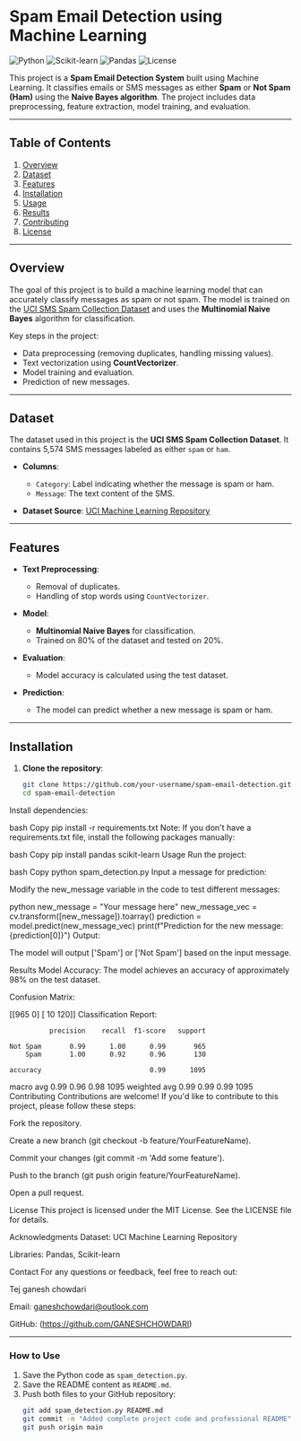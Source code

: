 
# Spam Email Detection using Machine Learning

![Python](https://img.shields.io/badge/Python-3.8%2B-blue)
![Scikit-learn](https://img.shields.io/badge/Scikit--learn-1.0.2-green)
![Pandas](https://img.shields.io/badge/Pandas-1.3.4-red)
![License](https://img.shields.io/badge/License-MIT-yellow)

This project is a **Spam Email Detection System** built using Machine Learning. It classifies emails or SMS messages as either **Spam** or **Not Spam (Ham)** using the **Naive Bayes algorithm**. The project includes data preprocessing, feature extraction, model training, and evaluation.

---

## Table of Contents
1. [Overview](#overview)
2. [Dataset](#dataset)
3. [Features](#features)
4. [Installation](#installation)
5. [Usage](#usage)
6. [Results](#results)
7. [Contributing](#contributing)
8. [License](#license)

---

## Overview

The goal of this project is to build a machine learning model that can accurately classify messages as spam or not spam. The model is trained on the [UCI SMS Spam Collection Dataset](https://archive.ics.uci.edu/ml/datasets/SMS+Spam+Collection) and uses the **Multinomial Naive Bayes** algorithm for classification.

Key steps in the project:
- Data preprocessing (removing duplicates, handling missing values).
- Text vectorization using **CountVectorizer**.
- Model training and evaluation.
- Prediction of new messages.

---

## Dataset

The dataset used in this project is the **UCI SMS Spam Collection Dataset**. It contains 5,574 SMS messages labeled as either `spam` or `ham`.

- **Columns**:
  - `Category`: Label indicating whether the message is spam or ham.
  - `Message`: The text content of the SMS.

- **Dataset Source**: [UCI Machine Learning Repository](https://archive.ics.uci.edu/ml/datasets/SMS+Spam+Collection)

---

## Features

- **Text Preprocessing**:
  - Removal of duplicates.
  - Handling of stop words using `CountVectorizer`.

- **Model**:
  - **Multinomial Naive Bayes** for classification.
  - Trained on 80% of the dataset and tested on 20%.

- **Evaluation**:
  - Model accuracy is calculated using the test dataset.

- **Prediction**:
  - The model can predict whether a new message is spam or ham.

---

## Installation

1. **Clone the repository**:
   ```bash
   git clone https://github.com/your-username/spam-email-detection.git
   cd spam-email-detection
Install dependencies:

bash
Copy
pip install -r requirements.txt
Note: If you don't have a requirements.txt file, install the following packages manually:

bash
Copy
pip install pandas scikit-learn
Usage
Run the project:

bash
Copy
python spam_detection.py
Input a message for prediction:

Modify the new_message variable in the code to test different messages:

python
new_message = "Your message here"
new_message_vec = cv.transform([new_message]).toarray()
prediction = model.predict(new_message_vec)
print(f"Prediction for the new message: {prediction[0]}")
Output:

The model will output ['Spam'] or ['Not Spam'] based on the input message.

Results
Model Accuracy: The model achieves an accuracy of approximately 98% on the test dataset.

Confusion Matrix:


[[965   0]
 [ 10 120]]
Classification Report:


              precision    recall  f1-score   support

    Not Spam       0.99      1.00      0.99       965
        Spam       1.00      0.92      0.96       130

    accuracy                           0.99      1095
   macro avg       0.99      0.96      0.98      1095
weighted avg       0.99      0.99      0.99      1095
Contributing
Contributions are welcome! If you'd like to contribute to this project, please follow these steps:

Fork the repository.

Create a new branch (git checkout -b feature/YourFeatureName).

Commit your changes (git commit -m 'Add some feature').

Push to the branch (git push origin feature/YourFeatureName).

Open a pull request.

License
This project is licensed under the MIT License. See the LICENSE file for details.

Acknowledgments
Dataset: UCI Machine Learning Repository

Libraries: Pandas, Scikit-learn

Contact
For any questions or feedback, feel free to reach out:

Tej ganesh chowdari

Email: ganeshchowdari@outlook.com

GitHub: (https://github.com/GANESHCHOWDARI)



---

### **How to Use**
1. Save the Python code as `spam_detection.py`.
2. Save the README content as `README.md`.
3. Push both files to your GitHub repository:
   ```bash
   git add spam_detection.py README.md
   git commit -m "Added complete project code and professional README"
   git push origin main
